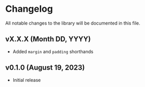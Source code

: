 # Changelog

All notable changes to the library will be documented in this file.

## vX.X.X (Month DD, YYYY)

- Added `margin` and `padding` shorthands

## v0.1.0 (August 19, 2023)

- Initial release
